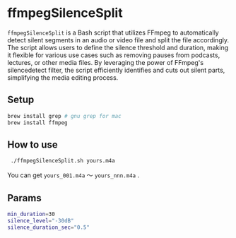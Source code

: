 <!-- @format -->

# ffmpegSilenceSplit

`ffmpegSilenceSplit` is a Bash script that utilizes FFmpeg to automatically detect silent segments in an audio or video file and split the file accordingly. The script allows users to define the silence threshold and duration, making it flexible for various use cases such as removing pauses from podcasts, lectures, or other media files. By leveraging the power of FFmpeg's silencedetect filter, the script efficiently identifies and cuts out silent parts, simplifying the media editing process.

## Setup

```bash
brew install grep # gnu grep for mac
brew install ffmpeg
```

## How to use

```bash
 ./ffmpegSilenceSplit.sh yours.m4a
```

You can get `yours_001.m4a` 〜 `yours_nnn.m4a` .

## Params

```bash
min_duration=30
silence_level="-30dB"
silence_duration_sec="0.5"
```

